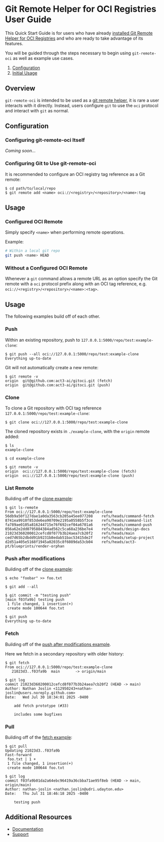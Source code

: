 # Git Remote Helper for OCI Registries User Guide

This Quick Start Guide is for users who have already [installed Git Remote Helper for OCI Registries](installation-guide.md) and who are ready to take advantage of its features.

You will be guided through the steps necessary to begin using `git-remote-oci` as well as example use cases.

1. [Configuration](#configuration)
2. [Initial Usage](#initial-usage)

## Overview

`git-remote-oci` is intended to be used as a [git remote helper](https://git-scm.com/docs/gitremote-helpers), it is rare a user interacts with it directly. Instead, users configure `git` to use the `oci` protocol and interact with `git` as normal.

## Configuration

### Configuring git-remote-oci Itself

*Coming soon...*

### Configuring Git to Use git-remote-oci

It is recommended to configure an OCI registry tag reference as a Git remote:

```console
$ cd path/to/local/repo
$ git remote add <name> oci://<registry>/<repository>/<name>:tag
```

## Usage

### Configured OCI Remote

Simply specify `<name>` when performing remote operations.

Example:

```bash
# Within a local git repo
git push <name> HEAD
```

### Without a Configured OCI Remote

Whenever a `git` command allows a remote URL as an option specify the Git remote with a `oci` protocol prefix along with an OCI tag reference, e.g. `oci://<registry>/<repository>/<name>:<tag>`.

## Usage

The following examples build off of each other.

### Push

Within an existing repository, push to `127.0.0.1:5000/repo/test:example-clone`:

```console
$ git push --all oci://127.0.0.1:5000/repo/test:example-clone
Everything up-to-date
```

Git will not automatically create a new remote:

```console
$ git remote -v
origin  git@github.com:act3-ai/gitoci.git (fetch)
origin  git@github.com:act3-ai/gitoci.git (push)
```

### Clone

To clone a Git repository with OCI tag reference `127.0.0.1:5000/repo/test:example-clone`:

```console
$ git clone oci://127.0.0.1:5000/repo/test:example-clone
```

The cloned repository exists in `./example-clone`, with the `origin` remote added:

```console
$ ls
example-clone

$ cd example-clone

$ git remote -v
origin	oci://127.0.0.1:5000/repo/test:example-clone (fetch)
origin	oci://127.0.0.1:5000/repo/test:example-clone (push)
```

### List Remote

Building off of the [clone example](#clone):

```console
$ git ls-remote
From oci://127.0.0.1:5000/repo/test:example-clone
56db9a50f127dae1a0da3563cb205a45ee077208	refs/heads/command-fetch
8741ea9910f853de6ea90709e2195a0558b5f3ce	refs/heads/command-list
fa789ae0105a816244715e76f692cef04a6701a6	refs/heads/command-push
056a62e2dd0795884384ad562c5ca68a236be7e4	refs/heads/design-docs
21023d360200012cefcd8f077b3b24aea7cb20f2	refs/heads/main
ced7d65b2dbdd91b9231b8edab51bac53415de2f	refs/heads/setup-project
d2d51a405e5168f1945a02035c8f6089da53cb04	refs/heads/act3-pt/blueprints/render-orphan
```

### Push after modifications

Building off of the [clone example](#clone):

```console
$ echo "foobar" >> foo.txt

$ git add --all

$ git commit -m "testing push"
[main f03fa9b] testing push
 1 file changed, 1 insertion(+)
 create mode 100644 foo.txt

$ git push
Everything up-to-date
```

### Fetch

Building off of the [push after modifications example](#push-after-modifications).

Here we fetch in a secondary repository with older history:

```console
$ git fetch
From oci://127.0.0.1:5000/repo/test:example-clone
   21023d3..f03fa9b  main       -> origin/main

$ git log
commit 21023d360200012cefcd8f077b3b24aea7cb20f2 (HEAD -> main)
Author: Nathan Joslin <112950243+nathan-joslin@users.noreply.github.com>
Date:   Wed Jul 30 18:34:01 2025 -0400

    add fetch prototype (#33)
    
    includes some bugfixes
```

### Pull

Building off of the [fetch example](#fetch):

```console
$ git pull
Updating 21023d3..f03fa9b
Fast-forward
 foo.txt | 1 +
 1 file changed, 1 insertion(+)
 create mode 100644 foo.txt

$ git log
commit f03fa9b01da2a64ebc96419a36cbba71ae95f8eb (HEAD -> main, origin/main)
Author: nathan-joslin <nathan.joslin@udri.udayton.edu>
Date:   Thu Jul 31 18:46:18 2025 -0400

    testing push
```

## Additional Resources

- [Documentation](./../README.md#documentation)
- [Support](./../README.md#support)
